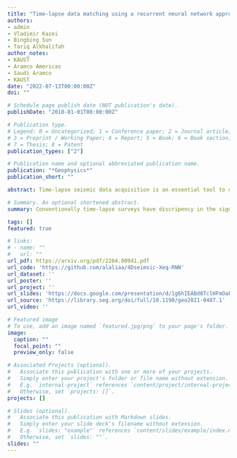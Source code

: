 ```yaml
---
title: "Time-lapse data matching using a recurrent neural network approach"
authors:
- admin
- Vladimir Kazei
- Bingbing Sun
- Tariq Alkhalifah
author_notes:
- KAUST
- Aramco Americas
- Saudi Aramco
- KAUST
date: "2022-07-13T00:00:00Z"
doi: ""

# Schedule page publish date (NOT publication's date).
publishDate: "2018-01-01T00:00:00Z"

# Publication type.
# Legend: 0 = Uncategorized; 1 = Conference paper; 2 = Journal article;
# 3 = Preprint / Working Paper; 4 = Report; 5 = Book; 6 = Book section;
# 7 = Thesis; 8 = Patent
publication_types: ["2"]

# Publication name and optional abbreviated publication name.
publication: "*Geophysics*"
publication_short: ""

abstract: Time-lapse seismic data acquisition is an essential tool to monitor changes in a reservoir due to fluid injection, such as CO2 injection. By acquiring multiple seismic surveys in the exact same location, the authors can identify the reservoir changes by analyzing the difference in the data. However, such analysis can be skewed by the near-surface seasonal velocity variations, inaccuracy, and repeatability in the acquisition parameters, and other inevitable noise. The common practice (cross equalization) to address this problem uses the part of the data in which changes are not expected to design a matching filter and then apply it to the whole data, including the reservoir area. Like cross equalization, the authors train a recurrent neural network (RNN) on parts of the data excluding the reservoir area and then infer the reservoir-related data. The RNN can learn the time dependency of the data, unlike the matching filter that processes the data based on the local information obtained in the filter window. The authors determine the method of matching the data in various examples and compare it with the conventional matching filter. Specifically, we start by demonstrating the ability of the approach in matching two traces and then test the method on a prestack 2D synthetic data. Then, the authors verify the enhancements of the 4D signal by providing reverse time migration images. The authors measure the repeatability using normalized root-mean-square and predictability metrics and find that, in some cases, our proposed method performed better than the matching filter approach.

# Summary. An optional shortened abstract.
summary: Conventionally time-lapse surveys have discripency in the signal due to the overburden changes. A data matching between different surveys is performed using recurrent neural network. 

tags: []
featured: true

# links:
# - name: ""
#   url: ""
url_pdf: https://arxiv.org/pdf/2204.00941.pdf
url_code: 'https://github.com/alaliaa/4Dseimsic-Xeq-RNN'
url_dataset: ''
url_poster: ''
url_project: ''
url_slides: 'https://docs.google.com/presentation/d/1g6hIEABd8TclHFmOaFQDYSwzN8gtAfeU/edit?usp=sharing&ouid=115783403967921953165&rtpof=true&sd=true'
url_source: 'https://library.seg.org/doi/full/10.1190/geo2021-0487.1'
url_video: ''

# Featured image
# To use, add an image named `featured.jpg/png` to your page's folder. 
image:
  caption: ""
  focal_point: ""
  preview_only: false

# Associated Projects (optional).
#   Associate this publication with one or more of your projects.
#   Simply enter your project's folder or file name without extension.
#   E.g. `internal-project` references `content/project/internal-project/index.md`.
#   Otherwise, set `projects: []`.
projects: []

# Slides (optional).
#   Associate this publication with Markdown slides.
#   Simply enter your slide deck's filename without extension.
#   E.g. `slides: "example"` references `content/slides/example/index.md`.
#   Otherwise, set `slides: ""`.
slides: ""
---
```


